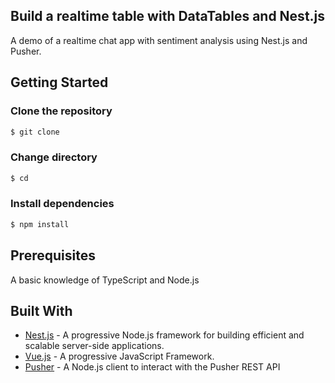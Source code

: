## Build a realtime table with DataTables and Nest.js

A demo of a realtime chat app with sentiment analysis using Nest.js and Pusher.

## Getting Started

### Clone the repository
```bash
$ git clone 
```

### Change directory
```bash
$ cd 
```

### Install dependencies
```bash
$ npm install
```

## Prerequisites
A basic knowledge of TypeScript and Node.js

## Built With

* [Nest.js](https://nestjs.com/) - A progressive Node.js framework for building efficient and scalable server-side applications.
* [Vue.js](https://vuejs.org/) - A progressive JavaScript Framework.
* [Pusher](https://pusher.com/) - A Node.js client to interact with the Pusher REST API